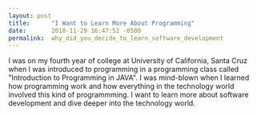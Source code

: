 ```yaml
---
layout: post
title:      "I Want to Learn More About Programming"
date:       2018-11-29 16:47:52 -0500
permalink:  why_did_you_decide_to_learn_software_development
---
```



I was on my fourth year of college at University of California, Santa Cruz when I was introduced to programming in a programming class called "Introduction to Programming in JAVA". I was mind-blown when I learned how programming work and how everything in the technology world involved this kind of programmming. I want to learn more about software development and dive deeper into the technology world.
